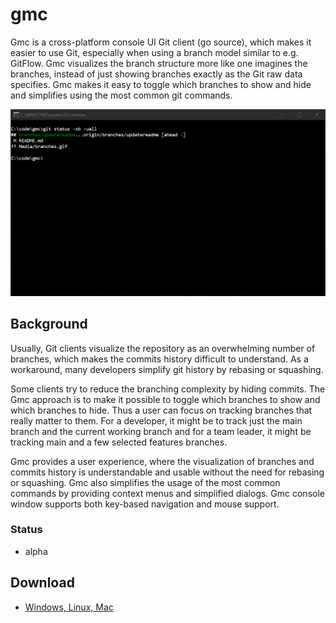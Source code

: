 # gmc

Gmc is a cross-platform console UI Git client (go source), which makes it easier to use Git, especially when using a branch model similar to e.g. GitFlow. Gmc visualizes the branch structure more like one imagines the branches, instead of just showing branches exactly as the Git raw data specifies. Gmc makes it easy to toggle which branches to show and hide and simplifies using the most common git commands.

<img src="Media/gmc.gif" width="860">

## Background

Usually, Git clients visualize the repository as an overwhelming number of branches, which makes the commits history difficult to understand. As a workaround, many developers simplify git history by rebasing or squashing.

Some clients try to reduce the branching complexity by hiding commits. The Gmc approach is to make it possible to toggle which branches to show and which branches to hide. Thus a user can focus on tracking branches that really matter to them. For a developer, it might be to track just the main branch and the current working branch and for a team leader, it might be tracking main and a few selected features branches.

Gmc provides a user experience, where the visualization of branches and commits history is understandable and usable without the need for rebasing or squashing. Gmc also simplifies the usage of the most common commands by providing context menus and simplified dialogs. Gmc console window supports both key-based navigation and mouse support.

### Status

* alpha

## Download

* [Windows, Linux, Mac](https://github.com/michael-reichenauer/gmc/releases)
